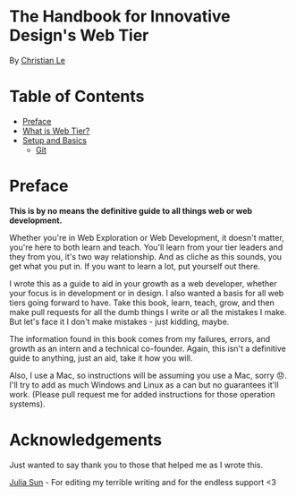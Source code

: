 # The Handbook for Innovative Design's Web Tier
By [Christian Le](https://github.com/cle1994)

# Table of Contents

* [Preface](#preface)
* [What is Web Tier?](0-what_is_web_tier.md)
* [Setup and Basics](1-setup_and_basics.md)
    * [Git](1-setup_and_basics.md#git)

<a name="preface"></a>
# Preface
**This is by no means the definitive guide to all things web or web development.**

Whether you're in Web Exploration or Web Development, it doesn't matter, you're here to both learn and teach. You'll learn from your tier leaders and they from you, it's two way relationship. And as cliche as this sounds, you get what you put in. If you want to learn a lot, put yourself out there.

<!-- Should put in a brief about you, you kind of did it below but make it more formal intro, because people are going to be like who is this guy semesters later. Talk about: your role in InnoD web, like web tier leader, web advisor, web exploration founder, and talk briefly about some of your industry experience so you sound trustworthy -->

I wrote this as a guide to aid in your growth as a web developer, whether your focus is in development or in design. I also wanted a basis for all web tiers going forward to have. Take this book, learn, teach, grow, and then make pull requests for all the dumb things I write or all the mistakes I make. But let's face it I don't make mistakes - just kidding, maybe.

The information found in this book comes from my failures, errors, and growth as an intern and a technical co-founder. Again, this isn't a definitive guide to anything, just an aid, take it how you will.

Also, I use a Mac, so instructions will be assuming you use a Mac, sorry :disappointed:. I'll try to add as much Windows and Linux as a can but no guarantees it'll work. (Please pull request me for added instructions for those operation systems).

# Acknowledgements
Just wanted to say thank you to those that helped me as I wrote this.

[Julia Sun](https://github.com/jubearsun) - For editing my terrible writing and for the endless support <3
